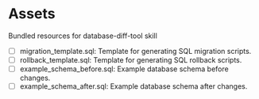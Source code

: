 # Assets

Bundled resources for database-diff-tool skill

- [ ] migration_template.sql: Template for generating SQL migration scripts.
- [ ] rollback_template.sql: Template for generating SQL rollback scripts.
- [ ] example_schema_before.sql: Example database schema before changes.
- [ ] example_schema_after.sql: Example database schema after changes.
